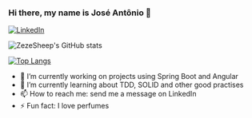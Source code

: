### Hi there, my name is José Antônio 👋

[![LinkedIn](https://img.shields.io/badge/LinkedIn-0077B5?style=for-the-badge&logo=linkedin&logoColor=white)](https://www.linkedin.com/in/jos%C3%A9-ant%C3%B4nio-carneiro-%C3%A1vila-63ab331b2)

![ZezeSheep's GitHub stats](https://github-readme-stats.vercel.app/api?username=ZezeSheep&show_icons=true&theme=tokyonight)

[![Top Langs](https://github-readme-stats.vercel.app/api/top-langs/?username=ZezeSheep&layout=donut-vertical&theme=tokyonight)](https://github.com/anuraghazra/github-readme-stats)

- 🔭 I’m currently working on projects using Spring Boot and Angular
- 🌱 I’m currently learning about TDD, SOLID and other good practises
- 📫 How to reach me: send me a message on LinkedIn
- ⚡ Fun fact: I love perfumes

